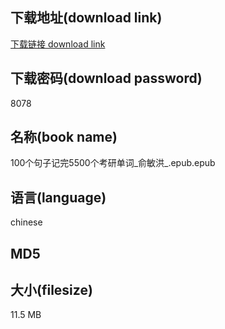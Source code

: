 ## 下载地址(download link)
[下载链接 download link](https://tutu365.netlify.app/?s=100%E4%B8%AA%E5%8F%A5%E5%AD%90%E8%AE%B0%E5%AE%8C5500%E4%B8%AA%E8%80%83%E7%A0%94%E5%8D%95%E8%AF%8D_%E4%BF%9E%E6%95%8F%E6%B4%AA_.epub)

## 下载密码(download password)
8078

## 名称(book name)
100个句子记完5500个考研单词_俞敏洪_.epub.epub

## 语言(language)
chinese

## MD5


## 大小(filesize)
11.5 MB

